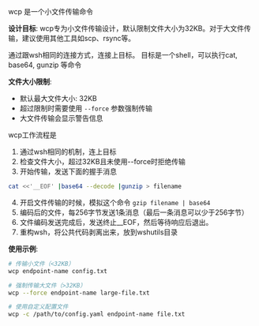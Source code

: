 wcp 是一个小文件传输命令

**设计目标**: wcp专为小文件传输设计，默认限制文件大小为32KB。对于大文件传输，建议使用其他工具如scp、rsync等。

通过跟wsh相同的连接方式，连接上目标。
目标是一个shell，可以执行cat, base64, gunzip 等命令

**文件大小限制**:
- 默认最大文件大小: 32KB
- 超过限制时需要使用 `--force` 参数强制传输
- 大文件传输会显示警告信息

wcp工作流程是
1. 通过wsh相同的机制，连上目标
2. 检查文件大小，超过32KB且未使用--force时拒绝传输
3. 开始传输，发送下面的握手消息
```bash
cat <<'__EOF' |base64 --decode |gunzip > filename
```
4. 开启文件传输的时候，模拟这个命令 `gzip filename | base64`
5. 编码后的文件，每256字节发送1条消息（最后一条消息可以少于256字节）
6. 文件编码发送完成后，发送终止__EOF，然后等待响应后退出。
7. 重构wsh，将公共代码剥离出来，放到wshutils目录

**使用示例**:
```bash
# 传输小文件（<32KB）
wcp endpoint-name config.txt

# 强制传输大文件（>32KB）
wcp --force endpoint-name large-file.txt

# 使用自定义配置文件
wcp -c /path/to/config.yaml endpoint-name file.txt
```